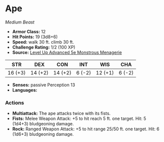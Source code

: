 # Ape

*Medium* *Beast*

- **Armor Class:** 12
- **Hit Points:** 19 (3d8+6)
- **Speed:** walk 30 ft. climb 30 ft.
- **Challenge Rating:** 1/2 (100 XP)
- **Source:** [Level Up Advanced 5e Monstrous Menagerie](https://www.levelup5e.com)

| STR | DEX | CON | INT | WIS | CHA |
| --- | --- | --- | --- | --- | --- |
| 16 (+3) | 14 (+2) | 14 (+2) | 6 (-2) | 12 (+1) | 6 (-2) |

- **Senses:** passive Perception 13
- **Languages:** 
### Actions
- **Multiattack:** The ape attacks twice with its fists.
- **Fists:** Melee Weapon Attack: +5 to hit  reach 5 ft.  one target. Hit: 5 (1d4+3) bludgeoning damage.
- **Rock:** Ranged Weapon Attack: +5 to hit  range 25/50 ft.  one target. Hit: 6 (1d6+3) bludgeoning damage.
